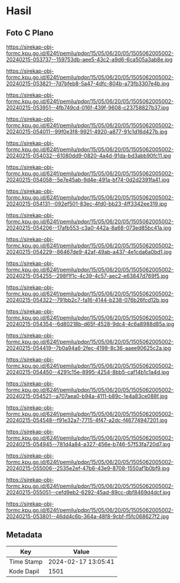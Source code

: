 # Hasil

## Foto C Plano

https://sirekap-obj-formc.kpu.go.id/624f/pemilu/pdpr/15/05/06/20/05/1505062005002-20240215-053737--159753db-aee5-43c2-a9d6-6ca505a3ab8e.jpg

https://sirekap-obj-formc.kpu.go.id/624f/pemilu/pdpr/15/05/06/20/05/1505062005002-20240215-053821--7d7bfeb8-5a47-4dfc-804b-a73fb3307e4b.jpg

https://sirekap-obj-formc.kpu.go.id/624f/pemilu/pdpr/15/05/06/20/05/1505062005002-20240215-053951--4fb749cd-016f-439f-9608-c23758827b37.jpg

https://sirekap-obj-formc.kpu.go.id/624f/pemilu/pdpr/15/05/06/20/05/1505062005002-20240215-054011--99f0e3f8-9921-4920-a877-91c1d16d427b.jpg

https://sirekap-obj-formc.kpu.go.id/624f/pemilu/pdpr/15/05/06/20/05/1505062005002-20240215-054032--61080dd9-0820-4a4d-91da-bd3abb90fc11.jpg

https://sirekap-obj-formc.kpu.go.id/624f/pemilu/pdpr/15/05/06/20/05/1505062005002-20240215-054058--5e7e45ab-9d4e-491a-bf74-0d2d2391fa41.jpg

https://sirekap-obj-formc.kpu.go.id/624f/pemilu/pdpr/15/05/06/20/05/1505062005002-20240215-054131--092ef501-83ec-4fd0-bb23-4ff3342ee319.jpg

https://sirekap-obj-formc.kpu.go.id/624f/pemilu/pdpr/15/05/06/20/05/1505062005002-20240215-054206--17afb553-c3a0-442a-8a68-073ed85bc41a.jpg

https://sirekap-obj-formc.kpu.go.id/624f/pemilu/pdpr/15/05/06/20/05/1505062005002-20240215-054229--86467de9-42af-49ab-a437-4e1cda6a0bd1.jpg

https://sirekap-obj-formc.kpu.go.id/624f/pemilu/pdpr/15/05/06/20/05/1505062005002-20240215-054255--298f1f1c-4c39-4c57-aec2-e63847d769f5.jpg

https://sirekap-obj-formc.kpu.go.id/624f/pemilu/pdpr/15/05/06/20/05/1505062005002-20240215-054322--791bb2c7-fa16-4144-b238-076b26fcd12b.jpg

https://sirekap-obj-formc.kpu.go.id/624f/pemilu/pdpr/15/05/06/20/05/1505062005002-20240215-054354--6d80218b-d65f-4528-9dc4-4c6a8988d85a.jpg

https://sirekap-obj-formc.kpu.go.id/624f/pemilu/pdpr/15/05/06/20/05/1505062005002-20240215-054419--7b0a94a6-2fec-4198-8c36-aaee90625c2a.jpg

https://sirekap-obj-formc.kpu.go.id/624f/pemilu/pdpr/15/05/06/20/05/1505062005002-20240215-054450--4291c15e-8995-4254-8bb5-caf14b1c1a4d.jpg

https://sirekap-obj-formc.kpu.go.id/624f/pemilu/pdpr/15/05/06/20/05/1505062005002-20240215-054521--a707aea0-b94a-4111-b89c-1e4a83ce088f.jpg

https://sirekap-obj-formc.kpu.go.id/624f/pemilu/pdpr/15/05/06/20/05/1505062005002-20240215-054548--f91e32a7-7715-4f47-a2dc-f46774947201.jpg

https://sirekap-obj-formc.kpu.go.id/624f/pemilu/pdpr/15/05/06/20/05/1505062005002-20240215-054945--781d4a84-a327-456e-b746-57f53fa720d7.jpg

https://sirekap-obj-formc.kpu.go.id/624f/pemilu/pdpr/15/05/06/20/05/1505062005002-20240215-055006--2535e2ef-47b6-43e9-8708-1550af1b0bf9.jpg

https://sirekap-obj-formc.kpu.go.id/624f/pemilu/pdpr/15/05/06/20/05/1505062005002-20240215-055051--cefd9eb2-6292-45ad-89cc-dbf8469d4dcf.jpg

https://sirekap-obj-formc.kpu.go.id/624f/pemilu/pdpr/15/05/06/20/05/1505062005002-20240215-053801--46dd4c6b-364a-48f8-9cbf-f5fc068627f2.jpg


## Metadata

| Key        | Value               |
| ---------- | ------------------- |
| Time Stamp | 2024-02-17 13:05:41 |
| Kode Dapil | 1501                |



